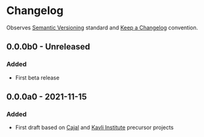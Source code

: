 # Changelog

Observes [Semantic Versioning](https://semver.org/spec/v2.0.0.html) standard and [Keep a Changelog](https://keepachangelog.com/en/1.0.0/) convention.

## 0.0.0b0 - Unreleased
### Added
+ First beta release

## 0.0.0a0 - 2021-11-15
### Added
+ First draft based on [Cajal](https://github.com/cajal/pipeline) and [Kavli Institute](https://github.com/kavli-ntnu/dj-docs) precursor projects
